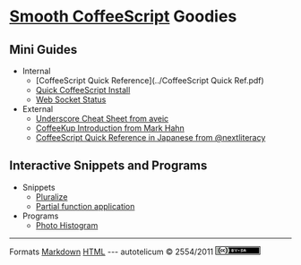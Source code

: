 
# [Smooth CoffeeScript](http://autotelicum.github.com/Smooth-CoffeeScript/) Goodies

## Mini Guides

* Internal
    + [CoffeeScript Quick Reference](../CoffeeScript Quick Ref.pdf)
    + [Quick CoffeeScript Install](install-notes.html)
    + [Web Socket Status](web-socket-status.html)
* External
    + [Underscore Cheat Sheet from aveic](http://aveic.ru/underscorejs/cheatsheet.pdf)
    + [CoffeeKup Introduction from Mark Hahn](https://raw.github.com/mark-hahn/coffeekup-intro/master/coffeekup-intro-pandoc/coffeekup-intro.pdf)
    + [CoffeeScript Quick Reference in Japanese from @nextliteracy](http://www.h3.dion.ne.jp/~y.ich/CoffeeScriptQuickRef.pdf)


## Interactive Snippets and Programs 

* Snippets
    + [Pluralize](pluralize.html)
    + [Partial function application](partial.html)
* Programs
    + [Photo Histogram](histogram.html)

-----------------------------------------------------------------------------

Formats	[Markdown](goodies.md)	[HTML](goodies.html)
--- autotelicum © 2554/2011 ![License CCBYSA](../img/ccbysa.png)


<!-- Command used to format this document:
Edit ,>pandoc -f markdown -t html -S --css pandoc-template.css --template pandoc-template.html -B embed-readability.html -B embed-menu.html -o goodies.html; open goodies.html
-->
